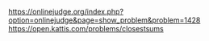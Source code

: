 https://onlinejudge.org/index.php?option=onlinejudge&page=show_problem&problem=1428
https://open.kattis.com/problems/closestsums
